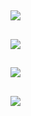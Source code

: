 ##
<img src = 'Student Data Images/Balance_Due.png'>

##
<img src = 'Student Data Images/Birth_Dist.png'>

##
<img src = 'Student Data Images/Major_Dist.png'>

##
<img src = 'Student Data Images/Total_Cost.png'>

